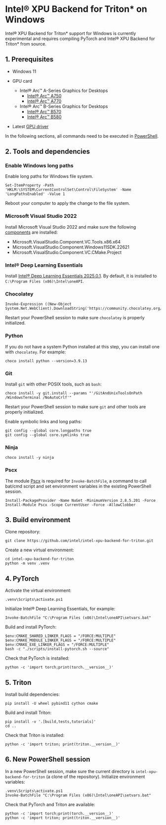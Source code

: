 # Intel® XPU Backend for Triton\* on Windows

Intel® XPU Backend for Triton\* support for Windows is currently experimental and requires compiling PyTorch and Intel® XPU Backend for Triton\* from source.

## 1. Prerequisites

* Windows 11

* GPU card
  * Intel® Arc™ A-Series Graphics for Desktops
    * [Intel® Arc™ A750](https://www.intel.com/content/www/us/en/products/sku/227954/intel-arc-a750-graphics/specifications.html)
    * [Intel® Arc™ A770](https://www.intel.com/content/www/us/en/products/sku/229151/intel-arc-a770-graphics-16gb/specifications.html)
  * Intel® Arc™ B-Series Graphics for Desktops
    * [Intel® Arc™ B570](https://www.intel.com/content/www/us/en/products/sku/241676/intel-arc-b570-graphics/specifications.html)
    * [Intel® Arc™ B580](https://www.intel.com/content/www/us/en/products/sku/241598/intel-arc-b580-graphics/specifications.html)

* Latest [GPU driver](https://www.intel.com/content/www/us/en/download/785597/intel-arc-iris-xe-graphics-windows.html)

In the following sections, all commands need to be executed in [PowerShell](https://learn.microsoft.com/en-us/powershell/scripting/install/installing-powershell-on-windows?view=powershell-7.5).

## 2. Tools and dependencies

### Enable Windows long paths

Enable long paths for Windows file system.

```
Set-ItemProperty -Path 'HKLM:\SYSTEM\CurrentControlSet\Control\FileSystem' -Name 'LongPathsEnabled' -Value 1
```

Reboot your computer to apply the change to the file system.

### Microsoft Visual Studio 2022

Install Microsoft Visual Studio 2022 and make sure the following [components](https://learn.microsoft.com/en-us/visualstudio/install/workload-component-id-vs-community?view=vs-2022&preserve-view=true) are installed:
  * Microsoft.VisualStudio.Component.VC.Tools.x86.x64
  * Microsoft.VisualStudio.Component.Windows11SDK.22621
  * Microsoft.VisualStudio.Component.VC.CMake.Project

### Intel® Deep Learning Essentials

Install [Intel® Deep Learning Essentials 2025.0.1](https://www.intel.com/content/www/us/en/developer/tools/oneapi/base-toolkit-download.html?packages=dl-essentials&dl-essentials-os=windows&dl-win=offline).
By default, it is installed to `C:\Program Files (x86)\Intel\oneAPI`.

### Chocolatey

```
Invoke-Expression ((New-Object System.Net.WebClient).DownloadString('https://community.chocolatey.org/install.ps1'))
```

Restart your PowerShell session to make sure `chocolatey` is properly initialized.

### Python

If you do not have a system Python installed at this step, you can install one with `chocolatey`.
For example:

```
choco install python --version=3.9.13
```

### Git

Install `git` with other POSIX tools, such as `bash`:

```
choco install -y git.install --params "'/GitAndUnixToolsOnPath /WindowsTerminal /NoAutoCrlf'"
```

Restart your PowerShell session to make sure `git` and other tools are properly initialized.

Enable symbolic links and long paths:

```
git config --global core.longpaths true
git config --global core.symlinks true
```

### Ninja

```
choco install -y ninja
```

### Pscx

The module [Pscx](https://github.com/Pscx/Pscx) is required for `Invoke-BatchFile`, a command to call bat/cmd script and set environment variables in the existing PowerShell session.

```
Install-PackageProvider -Name NuGet -MinimumVersion 2.8.5.201 -Force
Install-Module Pscx -Scope CurrentUser -Force -AllowClobber
```

## 3. Build environment

Clone repository:

```
git clone https://github.com/intel/intel-xpu-backend-for-triton.git
```

Create a new virtual environment:

```
cd intel-xpu-backend-for-triton
python -m venv .venv
```


## 4. PyTorch

Activate the virtual environment:

```
.venv\Scripts\activate.ps1
```

Initialize Intel® Deep Learning Essentials, for example:

```
Invoke-BatchFile "C:\Program Files (x86)\Intel\oneAPI\setvars.bat"
```

Build and install PyTorch:

```
$env:CMAKE_SHARED_LINKER_FLAGS = "/FORCE:MULTIPLE"
$env:CMAKE_MODULE_LINKER_FLAGS = "/FORCE:MULTIPLE"
$env:CMAKE_EXE_LINKER_FLAGS = "/FORCE:MULTIPLE"
bash -c "./scripts/install-pytorch.sh --source"
```

Check that PyTorch is installed:

```
python -c 'import torch;print(torch.__version__)'
```

## 5. Triton

Install build dependencies:

```
pip install -U wheel pybind11 cython cmake
```

Build and install Triton:

```
pip install -v '.[build,tests,tutorials]'
cd ..
```

Check that Triton is installed:

```
python -c 'import triton; print(triton.__version__)'
```

## 6. New PowerShell session

In a new PowerShell session, make sure the current directory is `intel-xpu-backend-for-triton` (a clone of the repository).
Initialize environment variables:

```
.venv\Scripts\activate.ps1
Invoke-BatchFile "C:\Program Files (x86)\Intel\oneAPI\setvars.bat"
```

Check that PyTorch and Triton are available:

```
python -c 'import torch;print(torch.__version__)'
python -c 'import triton; print(triton.__version__)'
```
